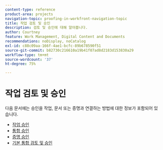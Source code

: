 ```yaml
---
content-type: reference
product-area: projects
navigation-topic: proofing-in-workfront-navigation-topic
title: 작업 검토 및 승인
description: 검토 및 승인에 대해 알아봅니다.
author: Courtney
feature: Work Management, Digital Content and Documents
recommendations: noDisplay, noCatalog
exl-id: c88c09aa-166f-4ae1-bcfc-89b678590f51
source-git-commit: b82730c216610a19b41f07ad8d2183d153830a29
workflow-type: tm+mt
source-wordcount: '37'
ht-degree: 75%

---
```


# 작업 검토 및 승인

다음 문서에는 승인을 작업, 문서 또는 증명과 연결하는 방법에 대한 정보가 포함되어 있습니다.

<!-- * [Limited document and proof decision for non-paid users overview](/help/quicksilver/review-and-approve-work/proof-doc-decision-limits.md) -->
* [작업 승인](../review-and-approve-work/manage-approvals/manage-approvals.md)
* [통합 승인](../review-and-approve-work/document-reviews-and-approvals/document-reviews-and-approvals.md)
* [증명 승인](../review-and-approve-work/proofing/proofing.md)
* [기본 통합 검토 및 승인](/help/quicksilver/review-and-approve-work/native-integrations/review-approva-native-integrations-toc.md)

